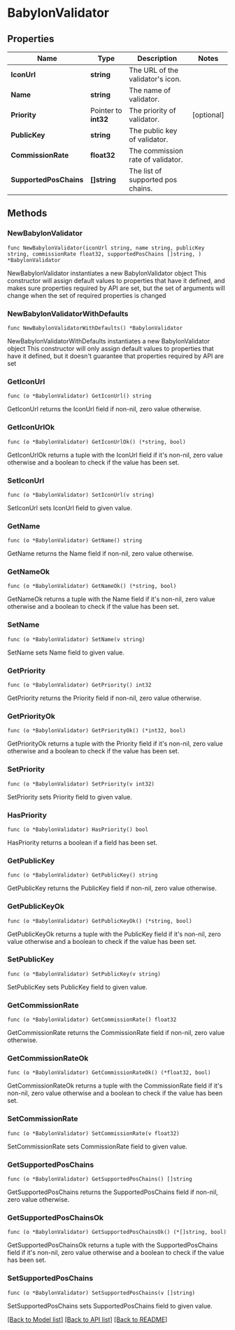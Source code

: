 # BabylonValidator

## Properties

Name | Type | Description | Notes
------------ | ------------- | ------------- | -------------
**IconUrl** | **string** | The URL of the validator&#39;s icon. | 
**Name** | **string** | The name of validator. | 
**Priority** | Pointer to **int32** | The priority of validator. | [optional] 
**PublicKey** | **string** | The public key of validator. | 
**CommissionRate** | **float32** | The commission rate of validator. | 
**SupportedPosChains** | **[]string** | The list of supported pos chains. | 

## Methods

### NewBabylonValidator

`func NewBabylonValidator(iconUrl string, name string, publicKey string, commissionRate float32, supportedPosChains []string, ) *BabylonValidator`

NewBabylonValidator instantiates a new BabylonValidator object
This constructor will assign default values to properties that have it defined,
and makes sure properties required by API are set, but the set of arguments
will change when the set of required properties is changed

### NewBabylonValidatorWithDefaults

`func NewBabylonValidatorWithDefaults() *BabylonValidator`

NewBabylonValidatorWithDefaults instantiates a new BabylonValidator object
This constructor will only assign default values to properties that have it defined,
but it doesn't guarantee that properties required by API are set

### GetIconUrl

`func (o *BabylonValidator) GetIconUrl() string`

GetIconUrl returns the IconUrl field if non-nil, zero value otherwise.

### GetIconUrlOk

`func (o *BabylonValidator) GetIconUrlOk() (*string, bool)`

GetIconUrlOk returns a tuple with the IconUrl field if it's non-nil, zero value otherwise
and a boolean to check if the value has been set.

### SetIconUrl

`func (o *BabylonValidator) SetIconUrl(v string)`

SetIconUrl sets IconUrl field to given value.


### GetName

`func (o *BabylonValidator) GetName() string`

GetName returns the Name field if non-nil, zero value otherwise.

### GetNameOk

`func (o *BabylonValidator) GetNameOk() (*string, bool)`

GetNameOk returns a tuple with the Name field if it's non-nil, zero value otherwise
and a boolean to check if the value has been set.

### SetName

`func (o *BabylonValidator) SetName(v string)`

SetName sets Name field to given value.


### GetPriority

`func (o *BabylonValidator) GetPriority() int32`

GetPriority returns the Priority field if non-nil, zero value otherwise.

### GetPriorityOk

`func (o *BabylonValidator) GetPriorityOk() (*int32, bool)`

GetPriorityOk returns a tuple with the Priority field if it's non-nil, zero value otherwise
and a boolean to check if the value has been set.

### SetPriority

`func (o *BabylonValidator) SetPriority(v int32)`

SetPriority sets Priority field to given value.

### HasPriority

`func (o *BabylonValidator) HasPriority() bool`

HasPriority returns a boolean if a field has been set.

### GetPublicKey

`func (o *BabylonValidator) GetPublicKey() string`

GetPublicKey returns the PublicKey field if non-nil, zero value otherwise.

### GetPublicKeyOk

`func (o *BabylonValidator) GetPublicKeyOk() (*string, bool)`

GetPublicKeyOk returns a tuple with the PublicKey field if it's non-nil, zero value otherwise
and a boolean to check if the value has been set.

### SetPublicKey

`func (o *BabylonValidator) SetPublicKey(v string)`

SetPublicKey sets PublicKey field to given value.


### GetCommissionRate

`func (o *BabylonValidator) GetCommissionRate() float32`

GetCommissionRate returns the CommissionRate field if non-nil, zero value otherwise.

### GetCommissionRateOk

`func (o *BabylonValidator) GetCommissionRateOk() (*float32, bool)`

GetCommissionRateOk returns a tuple with the CommissionRate field if it's non-nil, zero value otherwise
and a boolean to check if the value has been set.

### SetCommissionRate

`func (o *BabylonValidator) SetCommissionRate(v float32)`

SetCommissionRate sets CommissionRate field to given value.


### GetSupportedPosChains

`func (o *BabylonValidator) GetSupportedPosChains() []string`

GetSupportedPosChains returns the SupportedPosChains field if non-nil, zero value otherwise.

### GetSupportedPosChainsOk

`func (o *BabylonValidator) GetSupportedPosChainsOk() (*[]string, bool)`

GetSupportedPosChainsOk returns a tuple with the SupportedPosChains field if it's non-nil, zero value otherwise
and a boolean to check if the value has been set.

### SetSupportedPosChains

`func (o *BabylonValidator) SetSupportedPosChains(v []string)`

SetSupportedPosChains sets SupportedPosChains field to given value.



[[Back to Model list]](../README.md#documentation-for-models) [[Back to API list]](../README.md#documentation-for-api-endpoints) [[Back to README]](../README.md)


